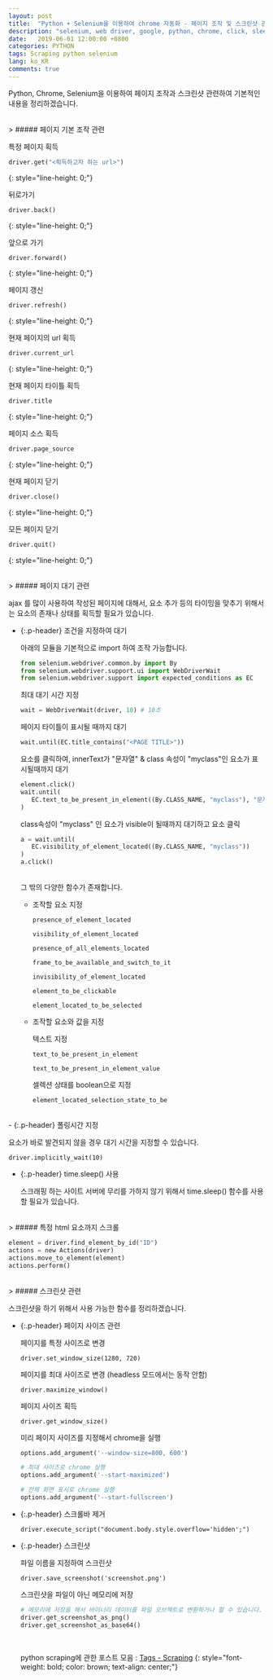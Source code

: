 ```yaml
---
layout: post
title:  "Python + Selenium을 이용하여 chrome 자동화 - 페이지 조작 및 스크린샷 관련 정리"
description: "selenium, web driver, google, python, chrome, click, sleep"
date:   2019-06-01 12:00:00 +0800
categories: PYTHON
tags: Scraping python selenium
lang: ko_KR
comments: true
---
```



Python, Chrome, Selenium을 이용하여 페이지 조작과 스크린샷 관련하여 기본적인 내용을 정리하겠습니다.


<br>
> ##### 페이지 기본 조작 관련

특정 페이지 획득

~~~python
driver.get("<획득하고자 하는 url>")
~~~
{: style="line-height: 0;"}

뒤로가기
  
~~~python
driver.back()
~~~
{: style="line-height: 0;"}
  
앞으로 가기
  
~~~python
driver.forward()
~~~
{: style="line-height: 0;"}

페이지 갱신
  
~~~python
driver.refresh()
~~~
{: style="line-height: 0;"}

현재 페이지의 url 획득
  
~~~python
driver.current_url
~~~
{: style="line-height: 0;"}

현재 페이지 타이틀 획득
  
~~~python
driver.title
~~~
{: style="line-height: 0;"}

페이지 소스 획득
  
~~~python
driver.page_source
~~~
{: style="line-height: 0;"}

현재 페이지 닫기
  
~~~python
driver.close()
~~~
{: style="line-height: 0;"}

모든 페이지 닫기
  
~~~python
driver.quit()
~~~
{: style="line-height: 0;"}


<br>
> ##### 페이지 대기 관련

ajax 를 많이 사용하여 작성된 페이지에 대해서, 요소 추가 등의 타이밍을 맞추기 위해서는 요소의 존재나 상태를 획득할 필요가 있습니다.

- {:.p-header} 조건을 지정하여 대기
  
   아래의 모듈을 기본적으로 import 하여 조작 가능합니다.

   ~~~python
   from selenium.webdriver.common.by import By
   from selenium.webdriver.support.ui import WebDriverWait
   from selenium.webdriver.support import expected_conditions as EC
   ~~~

   최대 대기 시간 지정
   ~~~python
   wait = WebDriverWait(driver, 10) # 10초
   ~~~

   페이지 타이틀이 표시될 때까지 대기
   ~~~python
   wait.until(EC.title_contains("<PAGE TITLE>"))
   ~~~

   요소를 클릭하여, innerText가 "문자열" & class 속성이 "myclass"인 요소가 표시될때까지 대기
   ~~~python
   element.click()
   wait.until(
      EC.text_to_be_present_in_element((By.CLASS_NAME, "myclass"), "문자열")
   )
   ~~~

   class속성이 "myclass" 인 요소가 visible이 될때까지 대기하고 요소 클릭
   ~~~python
   a = wait.until(
      EC.visibility_of_element_located((By.CLASS_NAME, "myclass"))
   )
   a.click()
   ~~~

   <br>
   그 밖의 다양한 함수가 존재합니다.

   * 조작할 요소 지정
  
      `presence_of_element_located` 

      `visibility_of_element_located` 

      `presence_of_all_elements_located` 

      `frame_to_be_available_and_switch_to_it` 

      `invisibility_of_element_located` 

      `element_to_be_clickable` 

      `element_located_to_be_selected` 

   * 조작할 요소와 값을 지정

      텍스트 지정

      `text_to_be_present_in_element`

      `text_to_be_present_in_element_value`

      셀렉션 상태를 boolean으로 지정

      `element_located_selection_state_to_be` 

<br>
- {:.p-header} 폴링시간 지정
  
   요소가 바로 발견되지 않을 경우 대기 시간을 지정할 수 있습니다.

   `driver.implicitly_wait(10)`


- {:.p-header} time.sleep() 사용
  
   스크래핑 하는 사이트 서버에 무리를 가하지 않기 위해서 time.sleep() 함수를 사용할 필요가 있습니다.


<br>
> ##### 특정 html 요소까지 스크롤

   ~~~python
   element = driver.find_element_by_id("ID")
   actions = new Actions(driver)
   actions.move_to_element(element)
   actions.perform()
   ~~~


<br>
> ##### 스크린샷 관련

   스크린샷을 하기 위해서 사용 가능한 함수를 정리하겠습니다.

- {:.p-header} 페이지 사이즈 관련
  
   페이지를 특정 사이즈로 변경
   
   `driver.set_window_size(1280, 720)`

   페이지를 최대 사이즈로 변경 (headless 모드에서는 동작 안함)

   `driver.maximize_window()`

   페이지 사이즈 획득

   `driver.get_window_size()`

   미리 페이지 사이즈를 지정해서 chrome을 실행

   ~~~python
   options.add_argument('--window-size=800, 600')

   # 최대 사이즈로 chrome 실행
   options.add_argument('--start-maximized')  

   # 전체 화면 표시로 chrome 실행
   options.add_argument('--start-fullscreen')  
   ~~~

- {:.p-header} 스크롤바 제거
  
   `driver.execute_script("document.body.style.overflow='hidden';")`

- {:.p-header} 스크린샷
  
   파일 이름을 지정하여 스크린샷

   `driver.save_screenshot('screenshot.png')`

   스크린샷을 파일이 아닌 메모리에 저장

   ~~~python
   # 메모리에 저장을 해서 바이너리 데이터를 파일 오브젝트로 변환하거나 할 수 있습니다.
   driver.get_screenshot_as_png()
   driver.get_screenshot_as_base64()
   ~~~

   <br>

   python scraping에 관한 포스트 모음 : <a href="{{site.url}}/tags#scraping_cap" target="_blank">Tags - Scraping</a>
   {: style="font-weight: bold; color: brown; text-align: center;"}

<br><br>
